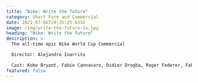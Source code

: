 ```yaml
---
title: "Nike: Write the future"
category: Short Form and Commercial
date: 2021-07-06T20:35:25.633Z
image: /img/write-the-future-2x.jpg
heading: "Nike: Write the future"
description: >-
  The all-time epic Nike World Cup Commercial 

  Director: Alejandro Inarritu

  Cast: Kobe Bryant, Fabio Cannavaro, Didier Drogba, Roger Federer, Fabregas, Iniesta, Ribery, Ronaldo, Wayne Rooney & Homer Simpson etc etc
featured: false
---
```

